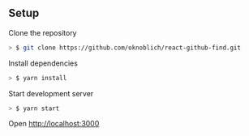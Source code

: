 ## Setup

Clone the repository

```sh
> $ git clone https://github.com/oknoblich/react-github-find.git
```

Install dependencies

```sh
> $ yarn install
```

Start development server

```sh
> $ yarn start
```

Open [http://localhost:3000](http://localhost:3000)
